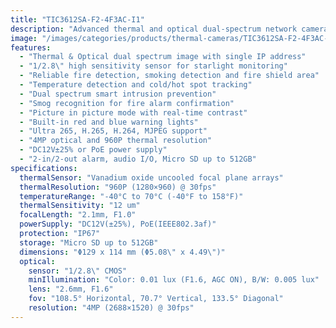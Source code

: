 ```yaml
---
title: "TIC3612SA-F2-4F3AC-I1"
description: "Advanced thermal and optical dual-spectrum network camera featuring reliable fire detection, temperature monitoring, and smart intrusion prevention capabilities. Offers dual video with single IP address and supports multiple video compression formats."
image: "/images/categories/products/thermal-cameras/TIC3612SA-F2-4F3AC-I1.png"
features:
  - "Thermal & Optical dual spectrum image with single IP address"
  - "1/2.8\" high sensitivity sensor for starlight monitoring"
  - "Reliable fire detection, smoking detection and fire shield area"
  - "Temperature detection and cold/hot spot tracking"
  - "Dual spectrum smart intrusion prevention"
  - "Smog recognition for fire alarm confirmation"
  - "Picture in picture mode with real-time contrast"
  - "Built-in red and blue warning lights"
  - "Ultra 265, H.265, H.264, MJPEG support"
  - "4MP optical and 960P thermal resolution"
  - "DC12V±25% or PoE power supply"
  - "2-in/2-out alarm, audio I/O, Micro SD up to 512GB"
specifications:
  thermalSensor: "Vanadium oxide uncooled focal plane arrays"
  thermalResolution: "960P (1280×960) @ 30fps"
  temperatureRange: "-40°C to 70°C (-40°F to 158°F)"
  thermalSensitivity: "12 um"
  focalLength: "2.1mm, F1.0"
  powerSupply: "DC12V(±25%), PoE(IEEE802.3af)"
  protection: "IP67"
  storage: "Micro SD up to 512GB"
  dimensions: "Φ129 x 114 mm (Φ5.08\" x 4.49\")"
  optical:
    sensor: "1/2.8\" CMOS"
    minIllumination: "Color: 0.01 lux (F1.6, AGC ON), B/W: 0.005 lux"
    lens: "2.6mm, F1.6"
    fov: "108.5° Horizontal, 70.7° Vertical, 133.5° Diagonal"
    resolution: "4MP (2688×1520) @ 30fps"
---
```

